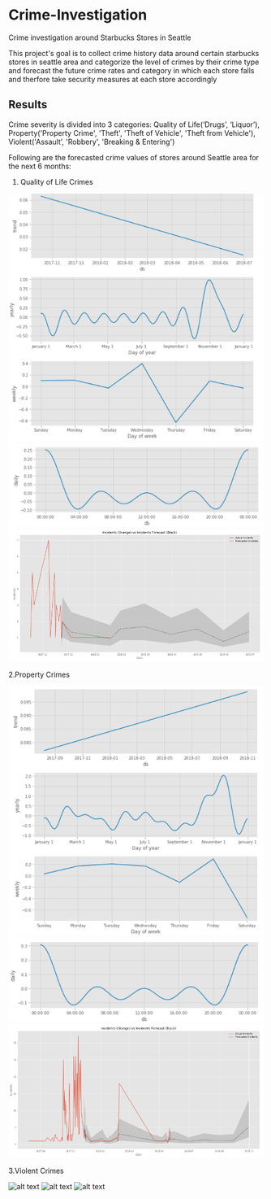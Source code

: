 # Crime-Investigation

Crime investigation around Starbucks Stores in Seattle

This project's goal is to collect crime history data around certain starbucks stores in seattle area and categorize the level of crimes by their crime type and forecast the future crime rates and category in which each store falls and therfore take security measures at each store accordingly 

## Results
Crime severity is divided into 3 categories: Quality of Life(‘Drugs’, ‘Liquor’), Property('Property Crime',
'Theft', 'Theft of Vehicle', 'Theft from Vehicle'), Violent('Assault’, 'Robbery', 'Breaking & Entering')

Following are the forecasted crime values of stores around Seattle area for the next 6 months:

1. Quality of Life Crimes

![alt text](https://github.com/LalithaPalleti/Crime-Investigation/blob/master/Quality%201.PNG)
![alt text](https://github.com/LalithaPalleti/Crime-Investigation/blob/master/Quality%203.PNG)
![alt text](https://github.com/LalithaPalleti/Crime-Investigation/blob/master/Quality2%20Png.PNG)

2.Property Crimes

![alt text](https://github.com/LalithaPalleti/Crime-Investigation/blob/master/Property1.png)
![alt text](https://github.com/LalithaPalleti/Crime-Investigation/blob/master/Property3.png)
![alt text](https://github.com/LalithaPalleti/Crime-Investigation/blob/master/Property2.png)

3.Violent Crimes

![alt text](https://github.com/LalithaPalleti/Crime-Investigation/blob/master/Violence1.png)
![alt text](https://github.com/LalithaPalleti/Crime-Investigation/blob/master/Violence3.png)
![alt text](https://github.com/LalithaPalleti/Crime-Investigation/blob/master/Violence2.png)

